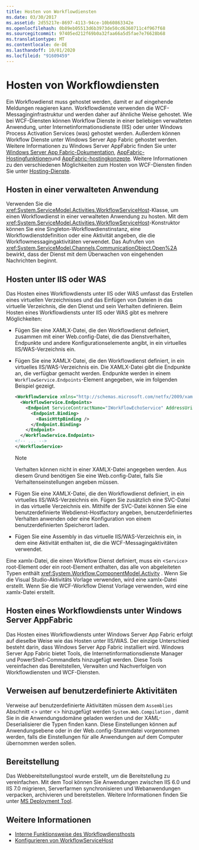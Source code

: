 ```yaml
---
title: Hosten von Workflowdiensten
ms.date: 03/30/2017
ms.assetid: 2d55217e-8697-4113-94ce-10b60863342e
ms.openlocfilehash: 0b89eb05513d6b3973de50cd6360711c4f967f68
ms.sourcegitcommit: 97405ed212f69b0a32faa66a5d5fae7e76628b68
ms.translationtype: MT
ms.contentlocale: de-DE
ms.lasthandoff: 10/01/2020
ms.locfileid: "91609459"
---
```

# <a name="hosting-workflow-services"></a>Hosten von Workflowdiensten

Ein Workflowdienst muss gehostet werden, damit er auf eingehende Meldungen reagieren kann. Workflowdienste verwenden die WCF-Messaginginfrastruktur und werden daher auf ähnliche Weise gehostet. Wie bei WCF-Diensten können Workflow Dienste in einer beliebigen verwalteten Anwendung, unter Internetinformationsdienste (IIS) oder unter Windows Process Activation Services (was) gehostet werden. Außerdem können Workflow Dienste unter Windows Server App Fabric gehostet werden. Weitere Informationen zu Windows Server AppFabric finden Sie unter [Windows Server App Fabric-Dokumentation](/previous-versions/appfabric/ff384253(v=azure.10)), [AppFabric-Hostingfunktionen](/previous-versions/appfabric/ee677189(v=azure.10))und [AppFabric-hostingkonzepte](/previous-versions/appfabric/ee677371(v=azure.10)). Weitere Informationen zu den verschiedenen Möglichkeiten zum Hosten von WCF-Diensten finden Sie unter [Hosting-Dienste](../hosting-services.md).

## <a name="hosting-in-a-managed-application"></a>Hosten in einer verwalteten Anwendung
 Verwenden Sie die <xref:System.ServiceModel.Activities.WorkflowServiceHost>-Klasse, um einen Workflowdienst in einer verwalteten Anwendung zu hosten. Mit dem <xref:System.ServiceModel.Activities.WorkflowServiceHost>-Konstruktor können Sie eine Singleton-Workflowdienstinstanz, eine Workflowdienstdefinition oder eine Aktivität angeben, die die Workflowmessagingaktivitäten verwendet. Das Aufrufen von <xref:System.ServiceModel.Channels.CommunicationObject.Open%2A> bewirkt, dass der Dienst mit dem Überwachen von eingehenden Nachrichten beginnt.

## <a name="hosting-under-iis-or-was"></a>Hosten unter IIS oder WAS
 Das Hosten eines Workflowdiensts unter IIS oder WAS umfasst das Erstellen eines virtuellen Verzeichnisses und das Einfügen von Dateien in das virtuelle Verzeichnis, die den Dienst und sein Verhalten definieren. Beim Hosten eines Workflowdiensts unter IIS oder WAS gibt es mehrere Möglichkeiten:

- Fügen Sie eine XAMLX-Datei, die den Workflowdienst definiert, zusammen mit einer Web.config-Datei, die das Dienstverhalten, Endpunkte und andere Konfigurationselemente angibt, in ein virtuelles IIS/WAS-Verzeichnis ein.

- Fügen Sie eine XAMLX-Datei, die den Workflowdienst definiert, in ein virtuelles IIS/WAS-Verzeichnis ein. Die XAMLX-Datei gibt die Endpunkte an, die verfügbar gemacht werden. Endpunkte werden in einem `WorkflowService.Endpoints`-Element angegeben, wie im folgenden Beispiel gezeigt.

    ```xml
    <WorkflowService xmlns="http://schemas.microsoft.com/netfx/2009/xaml/servicemodel"  xmlns:p1="http://schemas.microsoft.com/netfx/2009/xaml/activities" xmlns:sad="clr-namespace:System.Activities.Debugger;assembly=System.Activities" xmlns:x="http://schemas.microsoft.com/winfx/2006/xaml">
      <WorkflowService.Endpoints>
        <Endpoint ServiceContractName="IWorkFlowEchoService" AddressUri="">
          <Endpoint.Binding>
            <BasicHttpBinding />
          </Endpoint.Binding>
        </Endpoint>
      </WorkflowService.Endpoints>
    <!-- ... -->
    </WorkflowService>
    ```

    > [!NOTE]
    > Verhalten können nicht in einer XAMLX-Datei angegeben werden. Aus diesem Grund benötigen Sie eine Web.config-Datei, falls Sie Verhaltenseinstellungen angeben müssen.

- Fügen Sie eine XAMLX-Datei, die den Workflowdienst definiert, in ein virtuelles IIS/WAS-Verzeichnis ein. Fügen Sie zusätzlich eine SVC-Datei in das virtuelle Verzeichnis ein. Mithilfe der SVC-Datei können Sie eine benutzerdefinierte Webdienst-Hostfactory angeben, benutzerdefiniertes Verhalten anwenden oder eine Konfiguration von einem benutzerdefinierten Speicherort laden.

- Fügen Sie eine Assembly in das virtuelle IIS/WAS-Verzeichnis ein, in dem eine Aktivität enthalten ist, die die WCF-Messagingaktivitäten verwendet.

 Eine xamlx-Datei, die einen Workflow Dienst definiert, muss ein <`Service`> root-Element oder ein root-Element enthalten, das alle von abgeleiteten Typen enthält <xref:System.Workflow.ComponentModel.Activity> . Wenn Sie die Visual Studio-Aktivitäts Vorlage verwenden, wird eine xamlx-Datei erstellt. Wenn Sie die WCF-Workflow Dienst Vorlage verwenden, wird eine xamlx-Datei erstellt.

## <a name="hosting-workflow-services-under-windows-server-app-fabric"></a>Hosten eines Workflowdiensts unter Windows Server AppFabric
 Das Hosten eines Workflowdiensts unter Windows Server App Fabric erfolgt auf dieselbe Weise wie das Hosten unter IIS/WAS. Der einzige Unterschied besteht darin, dass Windows Server App Fabric installiert wird. Windows Server App Fabric bietet Tools, die Internetinformationsdienste Manager und PowerShell-Commandlets hinzugefügt werden. Diese Tools vereinfachen das Bereitstellen, Verwalten und Nachverfolgen von Workflowdiensten und WCF-Diensten.

## <a name="referencing-custom-activities"></a>Verweisen auf benutzerdefinierte Aktivitäten
 Verweise auf benutzerdefinierte Aktivitäten müssen dem `Assemblies` Abschnitt <> unter <> hinzugefügt werden `System.Web.Compilation` , damit Sie in die Anwendungsdomäne geladen werden und der XAML-Deserialisierer die Typen finden kann. Diese Einstellungen können auf Anwendungsebene oder in der Web.config-Stammdatei vorgenommen werden, falls die Einstellungen für alle Anwendungen auf dem Computer übernommen werden sollen.

## <a name="deployment"></a>Bereitstellung
 Das Webbereitstellungstool wurde erstellt, um die Bereitstellung zu vereinfachen. Mit dem Tool können Sie Anwendungen zwischen IIS 6.0 und IIS 7.0 migrieren, Serverfarmen synchronisieren und Webanwendungen verpacken, archivieren und bereitstellen. Weitere Informationen finden Sie unter [MS Deployment Tool](https://go.microsoft.com/fwlink/?LinkId=178690).

## <a name="see-also"></a>Weitere Informationen

- [Interne Funktionsweise des Workflowdiensthosts](workflow-service-host-internals.md)
- [Konfigurieren von WorkflowServiceHost](configuring-workflowservicehost.md)

